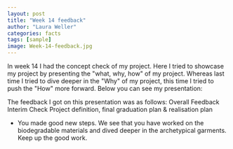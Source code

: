 ```yaml
---
layout: post
title: "Week 14 feedback"
author: "Laura Weller"
categories: facts
tags: [sample]
image: Week-14-feedback.jpg
---
```


In week 14 I had the concept check of my project. Here I tried to showcase my project by presenting the "what, why, how" of my project. Whereas last time I tried to dive deeper in the "Why" of my project, this time I tried to push the "How" more forward. Below you can see my presentation:

<script defer class="speakerdeck-embed" data-id="42d172bf916047c5b7d0bd88b4742a86" data-ratio="1.7777777777777777" src="//speakerdeck.com/assets/embed.js"></script>

The feedback I got on this presentation was as follows:
Overall Feedback Interim Check Project definition, final graduation plan & realisation plan
- You made good new steps. We see that you have worked on the biodegradable materials and dived deeper in the archetypical garments. Keep up the good work. 

